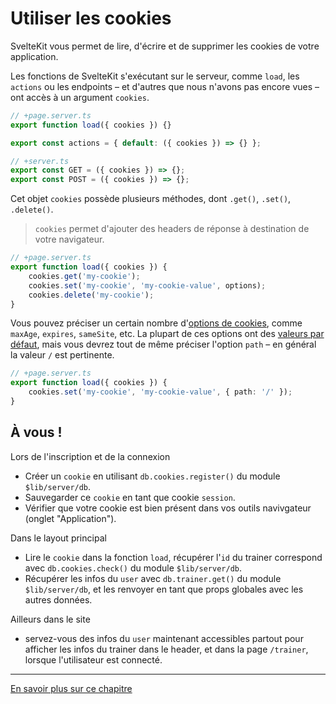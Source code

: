 # Utiliser les cookies

SvelteKit vous permet de lire, d'écrire et de supprimer les cookies de votre application.

Les fonctions de SvelteKit s'exécutant sur le serveur, comme `load`, les `actions` ou les endpoints
– et d'autres que nous n'avons pas encore vues – ont accès à un argument `cookies`.

```ts
// +page.server.ts
export function load({ cookies }) {}

export const actions = { default: ({ cookies }) => {} };
```

```ts
// +server.ts
export const GET = ({ cookies }) => {};
export const POST = ({ cookies }) => {};
```

Cet objet `cookies` possède plusieurs méthodes, dont `.get()`, `.set()`, `.delete()`.

> `cookies` permet d'ajouter des headers de réponse à destination de votre navigateur.

```ts
// +page.server.ts
export function load({ cookies }) {
	cookies.get('my-cookie');
	cookies.set('my-cookie', 'my-cookie-value', options);
	cookies.delete('my-cookie');
}
```

Vous pouvez préciser un certain nombre d'[options de
cookies](https://github.com/jshttp/cookie#cookieserializename-value-options), comme `maxAge`,
`expires`, `sameSite`, etc. La plupart de ces options ont des [valeurs par
défaut](https://kit.svelte.dev/docs/types#public-types-cookies), mais vous devrez tout de même
préciser l'option `path` – en général la valeur `/` est pertinente.

```ts
// +page.server.ts
export function load({ cookies }) {
	cookies.set('my-cookie', 'my-cookie-value', { path: '/' });
}
```

## À vous !

<section class='task'>

Lors de l'inscription et de la connexion

- Créer un `cookie` en utilisant `db.cookies.register()` du module `$lib/server/db`.
- Sauvegarder ce `cookie` en tant que cookie `session`.
- Vérifier que votre cookie est bien présent dans vos outils navivgateur (onglet "Application").

Dans le layout principal

- Lire le `cookie` dans la fonction `load`, récupérer l'`id` du trainer correspond avec
  `db.cookies.check()` du module `$lib/server/db`.
- Récupérer les infos du `user` avec `db.trainer.get()` du module `$lib/server/db`, et les
  renvoyer en tant que props globales avec les autres données.

Ailleurs dans le site

- servez-vous des infos du `user` maintenant accessibles partout pour afficher les infos du
  trainer dans le header, et dans la page `/trainer`, lorsque l'utilisateur est connecté.

</section>

---

[En savoir plus sur ce chapitre](https://kit.svelte.dev/docs/load#cookies)
